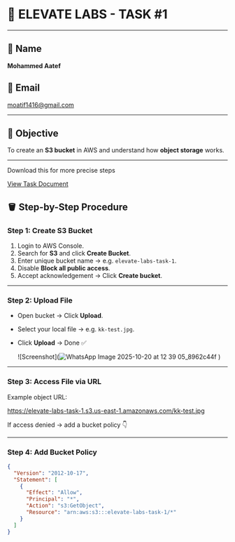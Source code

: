 # 🧠 ELEVATE LABS - TASK #1

---

## 🔷 Name
**Mohammed Aatef**

## 📧 Email
[moatif1416@gmail.com](mailto:moatif1416@gmail.com)

---

## 🧰 Objective
To create an **S3 bucket** in AWS and understand how **object storage** works.

---

Download this for more precise steps

[View Task Document](ELEVATE-LABS-task-1.docx)


## 🪣 Step-by-Step Procedure

### Step 1: Create S3 Bucket
1. Login to AWS Console.  
2. Search for **S3** and click **Create Bucket**.  
3. Enter unique bucket name → e.g. `elevate-labs-task-1`.  
4. Disable **Block all public access**.  
5. Accept acknowledgement → Click **Create bucket**.

---

### Step 2: Upload File
- Open bucket → Click **Upload**.  
- Select your local file → e.g. `kk-test.jpg`.  
- Click **Upload** → Done ✅

  ![Screenshot](![WhatsApp Image 2025-10-20 at 12 39 05_8962c44f](https://github.com/user-attachments/assets/d6e519bf-84c0-49f1-a007-74950e8aa984)
)


---

### Step 3: Access File via URL
Example object URL:

https://elevate-labs-task-1.s3.us-east-1.amazonaws.com/kk-test.jpg


If access denied → add a bucket policy 👇

---

### Step 4: Add Bucket Policy
```json
{
  "Version": "2012-10-17",
  "Statement": [
    {
      "Effect": "Allow",
      "Principal": "*",
      "Action": "s3:GetObject",
      "Resource": "arn:aws:s3:::elevate-labs-task-1/*"
    }
  ]
}
